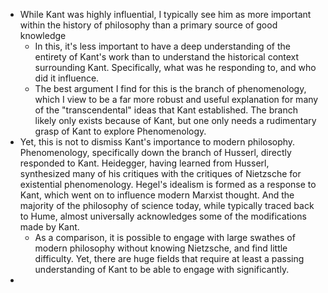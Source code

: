 - While Kant was highly influential, I typically see him as more important within the history of philosophy than a primary source of good knowledge
	- In this, it's less important to have a deep understanding of the entirety of Kant's work than to understand the historical context surrounding Kant. Specifically, what was he responding to, and who did it influence.
	- The best argument I find for this is the branch of phenomenology, which I view to be a far more robust and useful explanation for many of the "transcendental" ideas that Kant established. The branch likely only exists because of Kant, but one only needs a rudimentary grasp of Kant to explore Phenomenology.
- Yet, this is not to dismiss Kant's importance to modern philosophy. Phenomenology, specifically down the branch of Husserl, directly responded to Kant. Heidegger, having learned from Husserl, synthesized many of his critiques with the critiques of Nietzsche for existential phenomenology. Hegel's idealism is formed as a response to Kant, which went on to influence modern Marxist thought. And the majority of the philosophy of science today, while typically traced back to Hume, almost universally acknowledges some of the modifications made by Kant.
	- As a comparison, it is possible to engage with large swathes of modern philosophy without knowing Nietzsche, and find little difficulty. Yet, there are huge fields that require at least a passing understanding of Kant to be able to engage with significantly.
- 